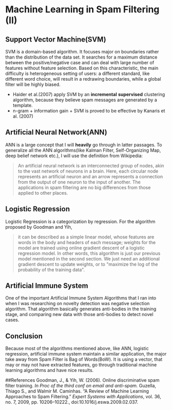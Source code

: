 # Machine Learning in Spam Filtering (II)

## Support Vector Machine(SVM)
SVM is a domain-based algorithm. It focuses major on boundaries rather than the distribution of the data set. It searches for a maximum distance between the positive/negative case and can deal with large number of features without feature selection. Based on this characteristic, the main difficulty is heterogeneous setting of users: a different standard, like different word choice, will result in a redrawing boundaries, while a global filter will be highly biased. 

* Haider et al.(2007) apply SVM by an **incremental** **supervised** clustering algorithm, because they believe spam messages are generated by a template. 
* n-gram + information gain + SVM is proved to be effective by Kanaris et al. (2007)


## Artificial Neural Network(ANN)
ANN is a large concept that I will **heavily** go through in latter passages. To generalize all the ANN algorithms(like Kalman Filter, Self-Organizing Map, deep belief network etc.), I will use the definition from Wikipedia:
>An artificial neural network is an interconnected group of nodes, akin to the vast network of neurons in a brain. Here, each circular node represents an artificial neuron and an arrow represents a connection from the output of one neuron to the input of another.
The applications in spam filtering are no big differences from those applied to other places. 

## Logistic Regression
Logistic Regression is a categorization by regression. For the algorithm proposed by Goodman and Yih, 
>it can be described as a simple linear model, whose features are words in the body and headers of each message; weights for the model are trained using online gradient descent of a logistic regression model.
In other words, this algorithm is just our previous model mentioned in the second section. We just need an additional gradient descent to update weights, or to "maximize the log of the probability of the training data". 

## Artificial Immune System 
One of the important Artificial Immune System Algorithms that I ran into when I was researching on novelty detection was negative selection algorithm. That algorithm basically generates anti-bodies
in the training stage, and comparing new data with those anti-bodies to detect novel cases. 

## Conclusion 
Because most of the algorithms mentioned above, like ANN, logistic regression, artificial immune system maintain a similar application, the major take away from Spam Filter is Bag of Words(BoW). It is using a vector, that may or may not have extracted features, go through traditional machine learning algorithms and have nice results.  

##References
Goodman, J., & Yih, W. (2006). Online discriminative spam filter training. _In Proc of
the third conf on email and anti-spam._
Guzella, Thiago S., and Walmir M. Caminhas. “A Review of Machine Learning Approaches to Spam Filtering.” _Expert Systems with Applications_, vol. 36, no. 7, 2009, pp. 10206–10222., doi:10.1016/j.eswa.2009.02.037. 
